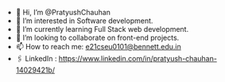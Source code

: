 - 👋 Hi, I’m @PratyushChauhan
- 👀 I’m interested in Software development.
- 🌱 I’m currently learning Full Stack web development.
- 💞️ I’m looking to collaborate on front-end projects.
- 📫 How to reach me: e21cseu0101@bennett.edu.in
- 🖇️ LinkedIn : https://www.linkedin.com/in/pratyush-chauhan-14029421b/
<!---
PratyushChauhan/PratyushChauhan is a ✨ special ✨ repository because its `README.md` (this file) appears on your GitHub profile.
You can click the Preview link to take a look at your changes.
--->

